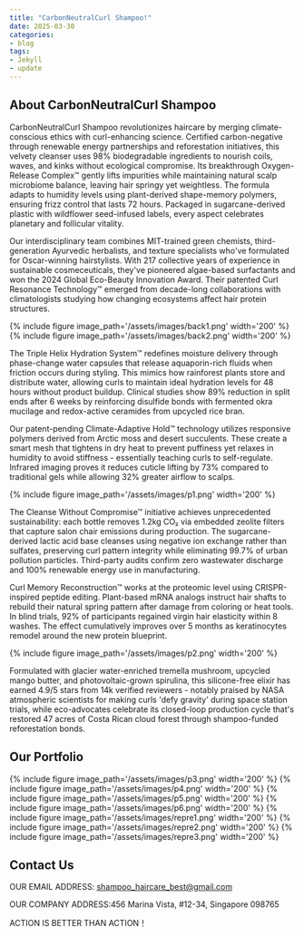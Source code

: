 ```yaml
---
title: "CarbonNeutralCurl Shampoo!"
date: 2025-03-30
categories:
- blog
tags:
- Jekyll
- update
---
```


## About CarbonNeutralCurl Shampoo

CarbonNeutralCurl Shampoo revolutionizes haircare by merging climate-conscious ethics with curl-enhancing science. Certified carbon-negative through renewable energy partnerships and reforestation initiatives, this velvety cleanser uses 98% biodegradable ingredients to nourish coils, waves, and kinks without ecological compromise. Its breakthrough Oxygen-Release Complex™ gently lifts impurities while maintaining natural scalp microbiome balance, leaving hair springy yet weightless. The formula adapts to humidity levels using plant-derived shape-memory polymers, ensuring frizz control that lasts 72 hours. Packaged in sugarcane-derived plastic with wildflower seed-infused labels, every aspect celebrates planetary and follicular vitality.

Our interdisciplinary team combines MIT-trained green chemists, third-generation Ayurvedic herbalists, and texture specialists who've formulated for Oscar-winning hairstylists. With 217 collective years of experience in sustainable cosmeceuticals, they've pioneered algae-based surfactants and won the 2024 Global Eco-Beauty Innovation Award. Their patented Curl Resonance Technology™ emerged from decade-long collaborations with climatologists studying how changing ecosystems affect hair protein structures.

{% include figure image_path='/assets/images/back1.png' width='200' %}
{% include figure image_path='/assets/images/back2.png' width='200' %}

The Triple Helix Hydration System™ redefines moisture delivery through phase-change water capsules that release aquaporin-rich fluids when friction occurs during styling. This mimics how rainforest plants store and distribute water, allowing curls to maintain ideal hydration levels for 48 hours without product buildup. Clinical studies show 89% reduction in split ends after 6 weeks by reinforcing disulfide bonds with fermented okra mucilage and redox-active ceramides from upcycled rice bran.

Our patent-pending Climate-Adaptive Hold™ technology utilizes responsive polymers derived from Arctic moss and desert succulents. These create a smart mesh that tightens in dry heat to prevent puffiness yet relaxes in humidity to avoid stiffness - essentially teaching curls to self-regulate. Infrared imaging proves it reduces cuticle lifting by 73% compared to traditional gels while allowing 32% greater airflow to scalps.

{% include figure image_path='/assets/images/p1.png' width='200' %}

The Cleanse Without Compromise™ initiative achieves unprecedented sustainability: each bottle removes 1.2kg CO₂ via embedded zeolite filters that capture salon chair emissions during production. The sugarcane-derived lactic acid base cleanses using negative ion exchange rather than sulfates, preserving curl pattern integrity while eliminating 99.7% of urban pollution particles. Third-party audits confirm zero wastewater discharge and 100% renewable energy use in manufacturing.

Curl Memory Reconstruction™ works at the proteomic level using CRISPR-inspired peptide editing. Plant-based mRNA analogs instruct hair shafts to rebuild their natural spring pattern after damage from coloring or heat tools. In blind trials, 92% of participants regained virgin hair elasticity within 8 washes. The effect cumulatively improves over 5 months as keratinocytes remodel around the new protein blueprint.

{% include figure image_path='/assets/images/p2.png' width='200' %}

Formulated with glacier water-enriched tremella mushroom, upcycled mango butter, and photovoltaic-grown spirulina, this silicone-free elixir has earned 4.9/5 stars from 14k verified reviewers - notably praised by NASA atmospheric scientists for making curls 'defy gravity' during space station trials, while eco-advocates celebrate its closed-loop production cycle that's restored 47 acres of Costa Rican cloud forest through shampoo-funded reforestation bonds.

## Our Portfolio

{% include figure image_path='/assets/images/p3.png' width='200' %}
{% include figure image_path='/assets/images/p4.png' width='200' %}
{% include figure image_path='/assets/images/p5.png' width='200' %}
{% include figure image_path='/assets/images/p6.png' width='200' %}
{% include figure image_path='/assets/images/repre1.png' width='200' %}
{% include figure image_path='/assets/images/repre2.png' width='200' %}
{% include figure image_path='/assets/images/repre3.png' width='200' %}

## Contact Us

OUR EMAIL ADDRESS: shampoo_haircare_best@gmail.com

OUR COMPANY ADDRESS:456 Marina Vista, #12-34, Singapore 098765

ACTION IS BETTER THAN ACTION！
